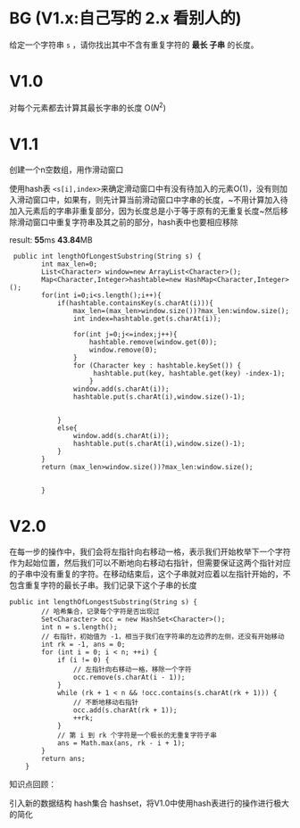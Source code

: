 # BG (V1.x:自己写的 2.x 看别人的)

给定一个字符串 `s` ，请你找出其中不含有重复字符的 **最长 子串** 的长度。

# V1.0

对每个元素都去计算其最长字串的长度 O($N^2$)

# V1.1

创建一个n空数组，用作滑动窗口

使用hash表 `<s[i],index>`来确定滑动窗口中有没有待加入的元素O(1)，没有则加入滑动窗口中，如果有，则先计算当前滑动窗口中字串的长度，~不用计算加入待加入元素后的字串非重复部分，因为长度总是小于等于原有的无重复长度~然后移除滑动窗口中重复字符串及其之前的部分，hash表中也要相应移除

result: **55**ms  **43.84**MB

```
 public int lengthOfLongestSubstring(String s) {
        int max_len=0;
        List<Character> window=new ArrayList<Character>();
        Map<Character,Integer>hashtable=new HashMap<Character,Integer>();
        for(int i=0;i<s.length();i++){
            if(hashtable.containsKey(s.charAt(i))){
                max_len=(max_len>window.size())?max_len:window.size();
                int index=hashtable.get(s.charAt(i));

                for(int j=0;j<=index;j++){
                    hashtable.remove(window.get(0));
                    window.remove(0);
                }
                for (Character key : hashtable.keySet()) {
                     hashtable.put(key, hashtable.get(key) -index-1);
                    }
                window.add(s.charAt(i));
                hashtable.put(s.charAt(i),window.size()-1);
          
          
            }
            else{
                window.add(s.charAt(i));
                hashtable.put(s.charAt(i),window.size()-1);
            }
        }
        return (max_len>window.size())?max_len:window.size();
  
      
        }

```

# V2.0

在每一步的操作中，我们会将左指针向右移动一格，表示我们开始枚举下一个字符作为起始位置，然后我们可以不断地向右移动右指针，但需要保证这两个指针对应的子串中没有重复的字符。在移动结束后，这个子串就对应着以左指针开始的，不包含重复字符的最长子串。我们记录下这个子串的长度

```
public int lengthOfLongestSubstring(String s) {
        // 哈希集合，记录每个字符是否出现过
        Set<Character> occ = new HashSet<Character>();
        int n = s.length();
        // 右指针，初始值为 -1，相当于我们在字符串的左边界的左侧，还没有开始移动
        int rk = -1, ans = 0;
        for (int i = 0; i < n; ++i) {
            if (i != 0) {
                // 左指针向右移动一格，移除一个字符
                occ.remove(s.charAt(i - 1));
            }
            while (rk + 1 < n && !occ.contains(s.charAt(rk + 1))) {
                // 不断地移动右指针
                occ.add(s.charAt(rk + 1));
                ++rk;
            }
            // 第 i 到 rk 个字符是一个极长的无重复字符子串
            ans = Math.max(ans, rk - i + 1);
        }
        return ans;
    }

```

知识点回顾：

引入新的数据结构 hash集合 hashset，将V1.0中使用hash表进行的操作进行极大的简化

